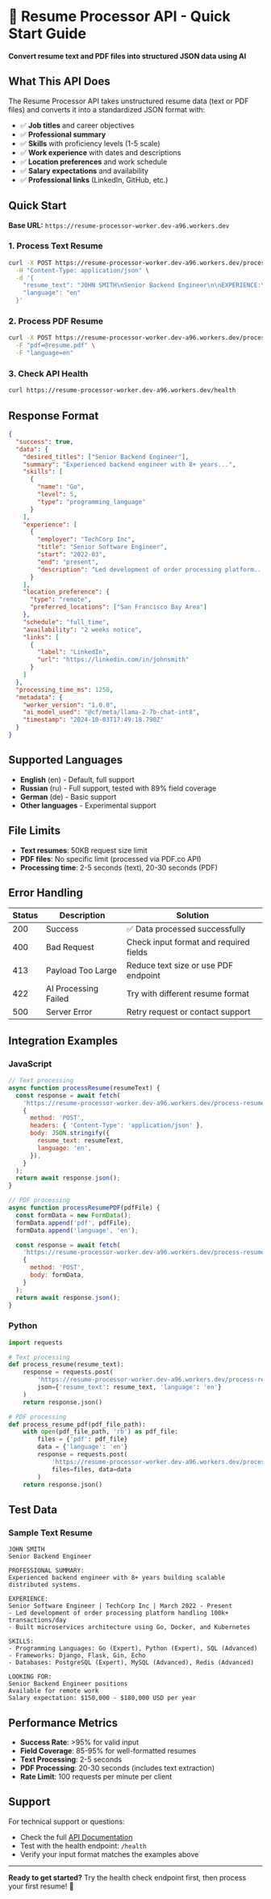 # 🚀 Resume Processor API - Quick Start Guide

**Convert resume text and PDF files into structured JSON data using AI**

## What This API Does

The Resume Processor API takes unstructured resume data (text or PDF files) and converts it into a standardized JSON format with:

- ✅ **Job titles** and career objectives
- ✅ **Professional summary**
- ✅ **Skills** with proficiency levels (1-5 scale)
- ✅ **Work experience** with dates and descriptions
- ✅ **Location preferences** and work schedule
- ✅ **Salary expectations** and availability
- ✅ **Professional links** (LinkedIn, GitHub, etc.)

## Quick Start

**Base URL:** `https://resume-processor-worker.dev-a96.workers.dev`

### 1. Process Text Resume

```bash
curl -X POST https://resume-processor-worker.dev-a96.workers.dev/process-resume \
  -H "Content-Type: application/json" \
  -d '{
    "resume_text": "JOHN SMITH\nSenior Backend Engineer\n\nEXPERIENCE:\nSenior Software Engineer at TechCorp...",
    "language": "en"
  }'
```

### 2. Process PDF Resume

```bash
curl -X POST https://resume-processor-worker.dev-a96.workers.dev/process-resume-pdf \
  -F "pdf=@resume.pdf" \
  -F "language=en"
```

### 3. Check API Health

```bash
curl https://resume-processor-worker.dev-a96.workers.dev/health
```

## Response Format

```json
{
  "success": true,
  "data": {
    "desired_titles": ["Senior Backend Engineer"],
    "summary": "Experienced backend engineer with 8+ years...",
    "skills": [
      {
        "name": "Go",
        "level": 5,
        "type": "programming_language"
      }
    ],
    "experience": [
      {
        "employer": "TechCorp Inc",
        "title": "Senior Software Engineer",
        "start": "2022-03",
        "end": "present",
        "description": "Led development of order processing platform..."
      }
    ],
    "location_preference": {
      "type": "remote",
      "preferred_locations": ["San Francisco Bay Area"]
    },
    "schedule": "full_time",
    "availability": "2 weeks notice",
    "links": [
      {
        "label": "LinkedIn",
        "url": "https://linkedin.com/in/johnsmith"
      }
    ]
  },
  "processing_time_ms": 1250,
  "metadata": {
    "worker_version": "1.0.0",
    "ai_model_used": "@cf/meta/llama-2-7b-chat-int8",
    "timestamp": "2024-10-03T17:49:18.790Z"
  }
}
```

## Supported Languages

- **English** (en) - Default, full support
- **Russian** (ru) - Full support, tested with 89% field coverage
- **German** (de) - Basic support
- **Other languages** - Experimental support

## File Limits

- **Text resumes**: 50KB request size limit
- **PDF files**: No specific limit (processed via PDF.co API)
- **Processing time**: 2-5 seconds (text), 20-30 seconds (PDF)

## Error Handling

| Status | Description          | Solution                               |
| ------ | -------------------- | -------------------------------------- |
| 200    | Success              | ✅ Data processed successfully         |
| 400    | Bad Request          | Check input format and required fields |
| 413    | Payload Too Large    | Reduce text size or use PDF endpoint   |
| 422    | AI Processing Failed | Try with different resume format       |
| 500    | Server Error         | Retry request or contact support       |

## Integration Examples

### JavaScript

```javascript
// Text processing
async function processResume(resumeText) {
  const response = await fetch(
    'https://resume-processor-worker.dev-a96.workers.dev/process-resume',
    {
      method: 'POST',
      headers: { 'Content-Type': 'application/json' },
      body: JSON.stringify({
        resume_text: resumeText,
        language: 'en',
      }),
    }
  );
  return await response.json();
}

// PDF processing
async function processResumePDF(pdfFile) {
  const formData = new FormData();
  formData.append('pdf', pdfFile);
  formData.append('language', 'en');

  const response = await fetch(
    'https://resume-processor-worker.dev-a96.workers.dev/process-resume-pdf',
    {
      method: 'POST',
      body: formData,
    }
  );
  return await response.json();
}
```

### Python

```python
import requests

# Text processing
def process_resume(resume_text):
    response = requests.post(
        'https://resume-processor-worker.dev-a96.workers.dev/process-resume',
        json={'resume_text': resume_text, 'language': 'en'}
    )
    return response.json()

# PDF processing
def process_resume_pdf(pdf_file_path):
    with open(pdf_file_path, 'rb') as pdf_file:
        files = {'pdf': pdf_file}
        data = {'language': 'en'}
        response = requests.post(
            'https://resume-processor-worker.dev-a96.workers.dev/process-resume-pdf',
            files=files, data=data
        )
    return response.json()
```

## Test Data

### Sample Text Resume

```
JOHN SMITH
Senior Backend Engineer

PROFESSIONAL SUMMARY:
Experienced backend engineer with 8+ years building scalable distributed systems.

EXPERIENCE:
Senior Software Engineer | TechCorp Inc | March 2022 - Present
- Led development of order processing platform handling 100k+ transactions/day
- Built microservices architecture using Go, Docker, and Kubernetes

SKILLS:
- Programming Languages: Go (Expert), Python (Expert), SQL (Advanced)
- Frameworks: Django, Flask, Gin, Echo
- Databases: PostgreSQL (Expert), MySQL (Advanced), Redis (Advanced)

LOOKING FOR:
Senior Backend Engineer positions
Available for remote work
Salary expectation: $150,000 - $180,000 USD per year
```

## Performance Metrics

- **Success Rate**: >95% for valid input
- **Field Coverage**: 85-95% for well-formatted resumes
- **Text Processing**: 2-5 seconds
- **PDF Processing**: 20-30 seconds (includes text extraction)
- **Rate Limit**: 100 requests per minute per client

## Support

For technical support or questions:

- Check the full [API Documentation](./API_DOCUMENTATION.md)
- Test with the health endpoint: `/health`
- Verify your input format matches the examples above

---

**Ready to get started?** Try the health check endpoint first, then process your first resume! 🚀

